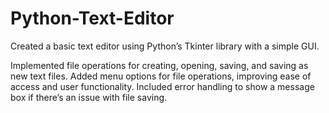 # Python-Text-Editor
Created a basic text editor using Python’s Tkinter library with a simple GUI.

Implemented file operations for creating, opening, saving, and saving as new text files.
Added menu options for file operations, improving ease of access and user functionality.
Included error handling to show a message box if there’s an issue with file saving.
